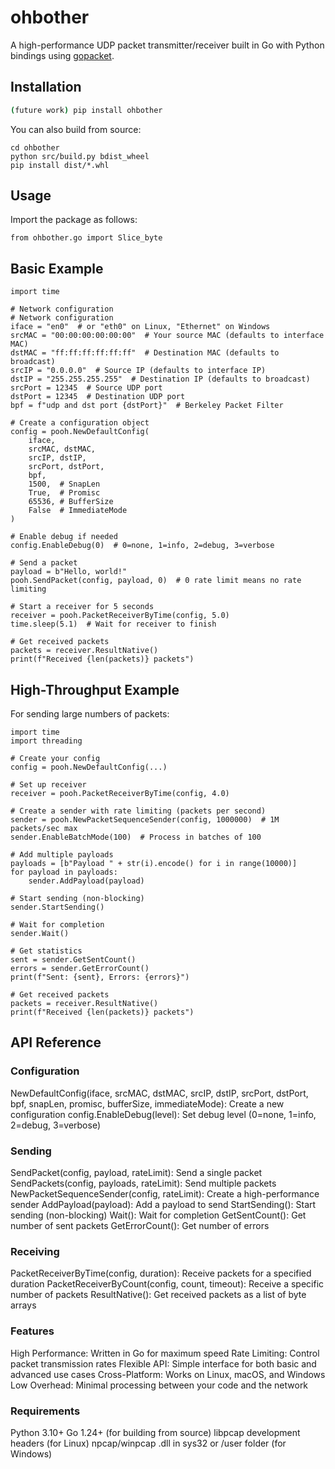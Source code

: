 # ohbother

A high-performance UDP packet transmitter/receiver built in Go with Python bindings using [gopacket](https://github.com/gopacket/gopacket).

## Installation

```bash
(future work) pip install ohbother
```

You can also build from source:
```git clone https://github.com/ppoage/ohbother.git
cd ohbother
python src/build.py bdist_wheel
pip install dist/*.whl
```

## Usage

Import the package as follows:
```import ohbother as pooh
from ohbother.go import Slice_byte
```

## Basic Example
```import ohbother as pooh
import time

# Network configuration
# Network configuration
iface = "en0"  # or "eth0" on Linux, "Ethernet" on Windows
srcMAC = "00:00:00:00:00:00"  # Your source MAC (defaults to interface MAC)
dstMAC = "ff:ff:ff:ff:ff:ff"  # Destination MAC (defaults to broadcast)
srcIP = "0.0.0.0"  # Source IP (defaults to interface IP)
dstIP = "255.255.255.255"  # Destination IP (defaults to broadcast)
srcPort = 12345  # Source UDP port
dstPort = 12345  # Destination UDP port
bpf = f"udp and dst port {dstPort}"  # Berkeley Packet Filter

# Create a configuration object
config = pooh.NewDefaultConfig(
    iface,
    srcMAC, dstMAC,
    srcIP, dstIP,
    srcPort, dstPort,
    bpf,
    1500,  # SnapLen
    True,  # Promisc
    65536, # BufferSize
    False  # ImmediateMode
)

# Enable debug if needed
config.EnableDebug(0)  # 0=none, 1=info, 2=debug, 3=verbose

# Send a packet
payload = b"Hello, world!"
pooh.SendPacket(config, payload, 0)  # 0 rate limit means no rate limiting

# Start a receiver for 5 seconds
receiver = pooh.PacketReceiverByTime(config, 5.0)
time.sleep(5.1)  # Wait for receiver to finish

# Get received packets
packets = receiver.ResultNative()
print(f"Received {len(packets)} packets")
```

## High-Throughput Example

For sending large numbers of packets:
```import ohbother as pooh
import time
import threading

# Create your config
config = pooh.NewDefaultConfig(...)

# Set up receiver
receiver = pooh.PacketReceiverByTime(config, 4.0)

# Create a sender with rate limiting (packets per second)
sender = pooh.NewPacketSequenceSender(config, 1000000)  # 1M packets/sec max
sender.EnableBatchMode(100)  # Process in batches of 100

# Add multiple payloads
payloads = [b"Payload " + str(i).encode() for i in range(10000)]
for payload in payloads:
    sender.AddPayload(payload)

# Start sending (non-blocking)
sender.StartSending()

# Wait for completion
sender.Wait()

# Get statistics
sent = sender.GetSentCount()
errors = sender.GetErrorCount()
print(f"Sent: {sent}, Errors: {errors}")

# Get received packets
packets = receiver.ResultNative()
print(f"Received {len(packets)} packets")
```

## API Reference

### Configuration

NewDefaultConfig(iface, srcMAC, dstMAC, srcIP, dstIP, srcPort, dstPort, bpf, snapLen, promisc, bufferSize, immediateMode): Create a new configuration
config.EnableDebug(level): Set debug level (0=none, 1=info, 2=debug, 3=verbose)

### Sending

SendPacket(config, payload, rateLimit): Send a single packet
SendPackets(config, payloads, rateLimit): Send multiple packets
NewPacketSequenceSender(config, rateLimit): Create a high-performance sender
AddPayload(payload): Add a payload to send
StartSending(): Start sending (non-blocking)
Wait(): Wait for completion
GetSentCount(): Get number of sent packets
GetErrorCount(): Get number of errors

### Receiving

PacketReceiverByTime(config, duration): Receive packets for a specified duration
PacketReceiverByCount(config, count, timeout): Receive a specific number of packets
ResultNative(): Get received packets as a list of byte arrays

### Features
High Performance: Written in Go for maximum speed
Rate Limiting: Control packet transmission rates
Flexible API: Simple interface for both basic and advanced use cases
Cross-Platform: Works on Linux, macOS, and Windows
Low Overhead: Minimal processing between your code and the network

### Requirements
Python 3.10+
Go 1.24+ (for building from source)
libpcap development headers (for Linux)
npcap/winpcap .dll in sys32 or /user folder (for Windows)
